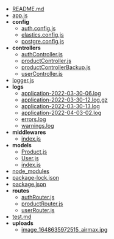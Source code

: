 <!-- - __C:\\Users\\cagat\\Desktop\\BootCamp\\ecommerce\\psql\-server__ -->
   - [README.md](README.md)
   - [app.js](app.js)
   - __config__
     - [auth.config.js](config/auth.config.js)
     - [elastics.config.js](config/elastics.config.js)
     - [postgre.config.js](config/postgre.config.js)
   - __controllers__
     - [authController.js](controllers/authController.js)
     - [productController.js](controllers/productController.js)
     - [productControllerBackup.js](controllers/productControllerBackup.js)
     - [userController.js](controllers/userController.js)
   - [logger.js](logger.js)
   - __logs__
     - [application\-2022\-03\-30\-06.log](logs/application-2022-03-30-06.log)
     - [application\-2022\-03\-30\-12.log.gz](logs/application-2022-03-30-12.log.gz)
     - [application\-2022\-03\-30\-13.log](logs/application-2022-03-30-13.log)
     - [application\-2022\-04\-03\-02.log](logs/application-2022-04-03-02.log)
     - [errors.log](logs/errors.log)
     - [warnings.log](logs/warnings.log)
   - __middlewares__
     - [index.js](middlewares/index.js)
   - __models__
     - [Product.js](models/Product.js)
     - [User.js](models/User.js)
     - [index.js](models/index.js)
   - [node\_modules](node_modules)
   - [package\-lock.json](package-lock.json)
   - [package.json](package.json)
   - __routes__
     - [authRouter.js](routes/authRouter.js)
     - [productRouter.js](routes/productRouter.js)
     - [userRouter.js](routes/userRouter.js)
   - [test.md](test.md)
   - __uploads__
     - [image\_1648635972515\_airmax.jpg](uploads/image_1648635972515_airmax.jpg)

